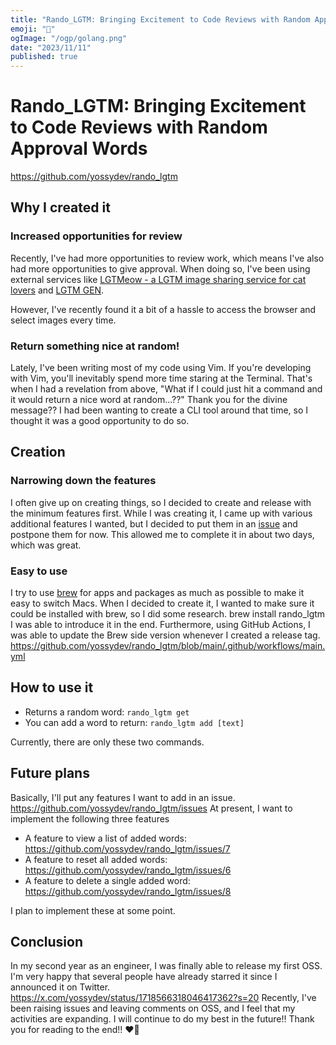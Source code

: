 ```yaml
---
title: "Rando_LGTM: Bringing Excitement to Code Reviews with Random Approval Words"
emoji: "🎉"
ogImage: "/ogp/golang.png"
date: "2023/11/11"
published: true
---
```


# Rando_LGTM: Bringing Excitement to Code Reviews with Random Approval Words

https://github.com/yossydev/rando_lgtm

## Why I created it

### Increased opportunities for review

Recently, I've had more opportunities to review work, which means I've also had more opportunities to give approval.
When doing so, I've been using external services like [LGTMeow - a LGTM image sharing service for cat lovers](https://lgtmeow.com/) and [LGTM GEN](https://lgtmgen.com/).

However, I've recently found it a bit of a hassle to access the browser and select images every time.

### Return something nice at random!

Lately, I've been writing most of my code using Vim.
If you're developing with Vim, you'll inevitably spend more time staring at the Terminal. That's when I had a revelation from above,
"What if I could just hit a command and it would return a nice word at random...??"
Thank you for the divine message??
I had been wanting to create a CLI tool around that time, so I thought it was a good opportunity to do so.

## Creation

### Narrowing down the features

I often give up on creating things, so I decided to create and release with the minimum features first.
While I was creating it, I came up with various additional features I wanted, but I decided to put them in an [issue](https://github.com/yossydev/rando_lgtm/issues) and postpone them for now.
This allowed me to complete it in about two days, which was great.

### Easy to use

I try to use [brew](https://brew.sh/) for apps and packages as much as possible to make it easy to switch Macs.
When I decided to create it, I wanted to make sure it could be installed with brew, so I did some research.
brew install rando_lgtm
I was able to introduce it in the end.
Furthermore, using GitHub Actions, I was able to update the Brew side version whenever I created a release tag.
https://github.com/yossydev/rando_lgtm/blob/main/.github/workflows/main.yml

## How to use it

- Returns a random word: `rando_lgtm get`
- You can add a word to return: `rando_lgtm add [text]`

Currently, there are only these two commands.

## Future plans

Basically, I'll put any features I want to add in an issue.
https://github.com/yossydev/rando_lgtm/issues
At present, I want to implement the following three features

- A feature to view a list of added words: https://github.com/yossydev/rando_lgtm/issues/7
- A feature to reset all added words: https://github.com/yossydev/rando_lgtm/issues/6
- A feature to delete a single added word: https://github.com/yossydev/rando_lgtm/issues/8

I plan to implement these at some point.

## Conclusion

In my second year as an engineer, I was finally able to release my first OSS.
I'm very happy that several people have already starred it since I announced it on Twitter.
https://x.com/yossydev/status/1718566318046417362?s=20
Recently, I've been raising issues and leaving comments on OSS, and I feel that my activities are expanding.
I will continue to do my best in the future!!
Thank you for reading to the end!! ❤️🫡

